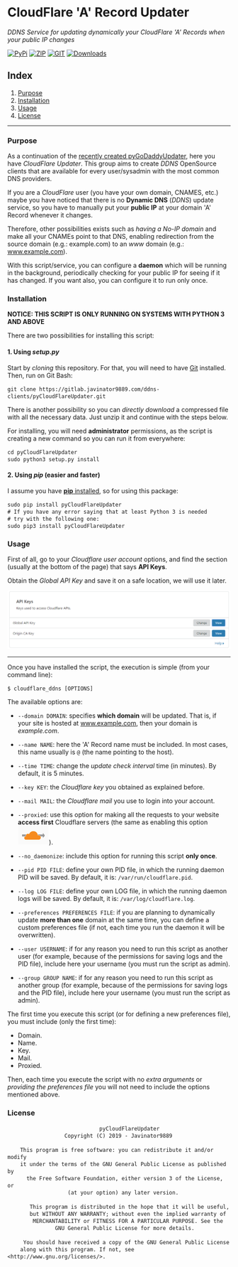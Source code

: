 # CloudFlare 'A' Record Updater

*DDNS Service for updating dynamically your CloudFlare 'A' Records when your public IP changes*

[![PyPi](https://img.shields.io/badge/v1.0%20-PyPi-green.svg)](https://pypi.org/project/pyGoDaddyUpdater/)
[![ZIP](https://img.shields.io/badge/Package%20-Zip-green.svg)](https://gitlab.javinator9889.com/ddns-clients/pyCloudFlareUpdater/repository/master/archive.zip)
[![GIT](https://img.shields.io/badge/Package%20-Git-green.svg)](https://gitlab.javinator9889.com/ddns-clients/pyCloudFlareUpdater.git)
[![Downloads](https://pepy.tech/badge/pygodaddyupdater)](https://pepy.tech/project/pygodaddyupdater)

## Index

 1. [Purpose](#purpose)
 2. [Installation](#installation)
 3. [Usage](#usage)
 4. [License](#license)
 
------------

### Purpose

As a continuation of the [recently created pyGoDaddyUpdater](https://gitlab.javinator9889.com/ddns-clients/pyGoDaddyAUpdater),
here you have *CloudFlare Updater*. This group aims to create *DDNS* OpenSource clients that are available for every 
user/sysadmin with the most common DNS providers.

If you are a *CloudFlare* user (you have your own domain, CNAMES, etc.) maybe you have noticed that there is no **Dynamic 
DNS** (*DDNS*) update service, so you have to manually put your **public IP** at your domain 'A' Record whenever it 
changes.

Therefore, other possibilities exists such as *having a No-IP domain* and make all your CNAMEs point to that DNS, 
enabling redirection from the source domain (e.g.: example.com) to an *www* domain (e.g.: www.example.com).

With this script/service, you can configure a **daemon** which will be running in the background, periodically checking
for your public IP for seeing if it has changed. If you want also, you can configure it to run only once.

### Installation

**NOTICE: THIS SCRIPT IS ONLY RUNNING ON SYSTEMS WITH PYTHON 3 AND ABOVE**

There are two possibilities for installing this script:

#### 1. Using *setup.py*
   
   Start by *cloning* this repository. For that, you will need to have 
   [Git](https://git-scm.com/book/en/v2/Getting-Started-Installing-Git) installed. Then, run on Git Bash:
   ```text
   git clone https://gitlab.javinator9889.com/ddns-clients/pyCloudFlareUpdater.git
   ```
   
   There is another possibility so you can *directly download* a compressed file with all the necessary data. Just unzip
   it and continue with the steps below.
   
   For installing, you will need **administrator** permissions, as the script is creating a new command so you can run
   it from everywhere:
   ```text
   cd pyCloudFlareUpdater
   sudo python3 setup.py install
   ```
   
#### 2. Using *pip* (easier and faster)
   
   I assume you have [**pip** installed](https://www.makeuseof.com/tag/install-pip-for-python/), so for using this package:
   ```text
   sudo pip install pyCloudFlareUpdater
   # If you have any error saying that at least Python 3 is needed
   # try with the following one:
   sudo pip3 install pyCloudFlareUpdater
   ```
   
### Usage

First of all, go to your *Cloudflare user account* options, and find the section (usually at the bottom of the page) 
that says **API Keys**. 

Obtain the *Global API Key* and save it on a safe location, we will use it later.

![API Keys](api_keys.png)

---------

Once you have installed the script, the execution is simple (from your command line):
```text
$ cloudflare_ddns [OPTIONS]
```

The available options are:

 + `--domain DOMAIN`: specifies **which domain** will be updated. That is, if your site is hosted at www.example.com, then your
 domain is *example.com*.
 
 + `--name NAME`: here the 'A' Record name must be included. In most cases, this name usually is `@` (the name pointing to 
 the host).
 
 + `--time TIME`: change the *update check interval* time (in minutes). By default, it is 5 minutes.
 
 + `--key KEY`: the *Cloudflare key* you obtained as explained before.
 
 + `--mail MAIL`: the *Cloudflare mail* you use to login into your account.
 
 + `--proxied`: use this option for making all the requests to your website **access first** Cloudflare servers (the 
 same as enabling this option ![Cloudflare proxy](cloud.png)).
 
 + `--no_daemonize`: include this option for running this script **only once**.
 
 + `--pid PID FILE`: define your own PID file, in which the running daemon PID will be saved. By default, it is: 
 `/var/run/cloudflare.pid`.
 
 + `--log LOG FILE`: define your own LOG file, in which the running daemon logs will be saved. By default, it is:
 `/var/log/cloudflare.log`.
 
 + `--preferences PREFERENCES FILE`: if you are planning to dynamically update **more than one** domain at the same 
 time, you can define a custom preferences file (if not, each time you run the daemon it will be overwritten).
 
 + `--user USERNAME`: if for any reason you need to run this script as another user (for example, because of the 
 permissions for saving logs and the PID file), include here your username (you must run the script as admin).
 
 + `--group GROUP NAME`: if for any reason you need to run this script as another group (for example, because of the 
 permissions for saving logs and the PID file), include here your username (you must run the script as admin).
 
The first time you execute this script (or for defining a new preferences file), you must include (only the first time):
 + Domain.
 + Name.
 + Key.
 + Mail.
 + Proxied.

Then, each time you execute the script with no *extra arguments* or *providing the preferences file* you will not need
to include the options mentioned above.

### License

```text
                             pyCloudFlareUpdater
                  Copyright (C) 2019 - Javinator9889

    This program is free software: you can redistribute it and/or modify
    it under the terms of the GNU General Public License as published by
      the Free Software Foundation, either version 3 of the License, or
                   (at your option) any later version.

       This program is distributed in the hope that it will be useful,
       but WITHOUT ANY WARRANTY; without even the implied warranty of
        MERCHANTABILITY or FITNESS FOR A PARTICULAR PURPOSE. See the
               GNU General Public License for more details.

     You should have received a copy of the GNU General Public License
    along with this program. If not, see <http://www.gnu.org/licenses/>.
```
 